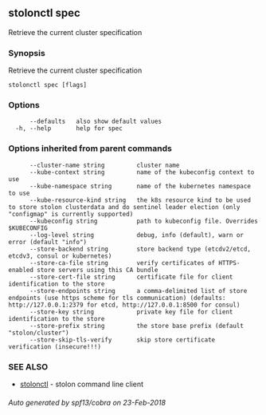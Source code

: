 ## stolonctl spec

Retrieve the current cluster specification

### Synopsis

Retrieve the current cluster specification

```
stolonctl spec [flags]
```

### Options

```
      --defaults   also show default values
  -h, --help       help for spec
```

### Options inherited from parent commands

```
      --cluster-name string         cluster name
      --kube-context string         name of the kubeconfig context to use
      --kube-namespace string       name of the kubernetes namespace to use
      --kube-resource-kind string   the k8s resource kind to be used to store stolon clusterdata and do sentinel leader election (only "configmap" is currently supported)
      --kubeconfig string           path to kubeconfig file. Overrides $KUBECONFIG
      --log-level string            debug, info (default), warn or error (default "info")
      --store-backend string        store backend type (etcdv2/etcd, etcdv3, consul or kubernetes)
      --store-ca-file string        verify certificates of HTTPS-enabled store servers using this CA bundle
      --store-cert-file string      certificate file for client identification to the store
      --store-endpoints string      a comma-delimited list of store endpoints (use https scheme for tls communication) (defaults: http://127.0.0.1:2379 for etcd, http://127.0.0.1:8500 for consul)
      --store-key string            private key file for client identification to the store
      --store-prefix string         the store base prefix (default "stolon/cluster")
      --store-skip-tls-verify       skip store certificate verification (insecure!!!)
```

### SEE ALSO

* [stolonctl](stolonctl.md)	 - stolon command line client

###### Auto generated by spf13/cobra on 23-Feb-2018
